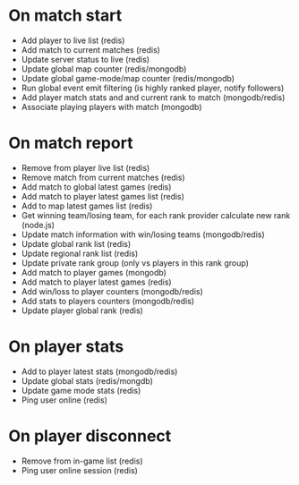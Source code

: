 # On match start

- Add player to live list (redis)
- Add match to current matches (redis)
- Update server status to live (redis)
- Update global map counter (redis/mongodb)
- Update global game-mode/map counter (redis/mongodb)
- Run global event emit filtering (is highly ranked player, notify followers)
- Add player match stats and and current rank to match (mongodb/redis)
- Associate playing players with match (mongodb)


# On match report
- Remove from player live list (redis)
- Remove match from current matches (redis)
- Add match to global latest games (redis)
- Add match to player latest games list (redis)
- Add to map latest games list (redis)
- Get winning team/losing team, for each rank provider calculate new rank (node.js)
- Update match information with win/losing teams (mongodb/redis)
- Update global rank list (redis)
- Update regional rank list (redis)
- Update private rank group (only vs players in this rank group)
- Add match to player games (mongodb)
- Add match to player latest games (redis)
- Add win/loss to player counters (mongodb/redis)
- Add stats to players counters (mongodb/redis)
- Update player global rank (redis)

# On player stats

- Add to player latest stats (mongodb/redis)
- Update global stats (redis/mongdb)
- Update game mode stats  (redis)
- Ping user online (redis)

# On player disconnect

- Remove from in-game list (redis)
- Ping user online session (redis)